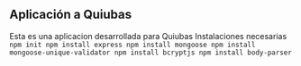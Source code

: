 ## Aplicación a Quiubas ##

Esta es una aplicacion desarrollada para Quiubas
Instalaciones necesarias
``
npm init
npm install express
npm install mongoose
npm install mongoose-unique-validator
npm install bcryptjs
npm install body-parser
``